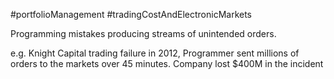#portfolioManagement #tradingCostAndElectronicMarkets 

Programming mistakes producing streams of unintended orders. 

e.g. Knight Capital trading failure in 2012, 
	Programmer sent millions of orders to the markets over 45 minutes. Company lost $400M in the incident